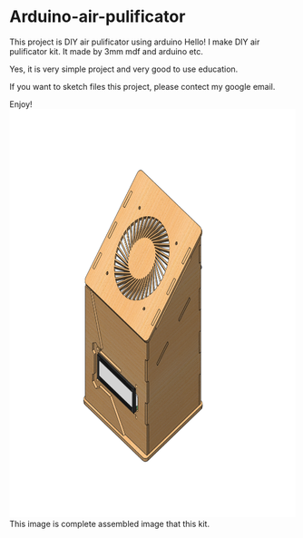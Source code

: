 # Arduino-air-pulificator
This project is DIY air pulificator using arduino
Hello! I make DIY air pulificator kit. It made by 3mm mdf and arduino etc.

Yes, it is very simple project and very good to use education.

If you want to sketch files this project, please contect my google email.

Enjoy!
<img src=".\aap_capture.PNG" width = "1080" height = "720">
This image is complete assembled image that this kit.
